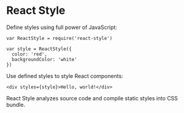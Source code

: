 # React Style

Define styles using full power of JavaScript:

    var ReactStyle = require('react-style')

    var style = ReactStyle({
      color: 'red',
      backgroundColor: 'white'
    })

Use defined styles to style React components:

    <div styles={style}>Hello, world!</div>

React Style analyzes source code and compile static styles into CSS bundle.

